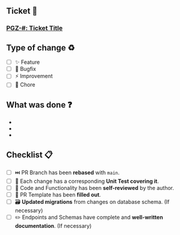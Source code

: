 ## Ticket 🎫

### [PGZ-#: Ticket Title](link)

## Type of change ♻️

- [ ] ✨ Feature
- [ ] 🐛 Bugfix
- [ ] ⚡️ Improvement
- [ ] 🔧 Chore

## What was done ❓

-
-
-

## Checklist 📋

- [ ] ⏭️ PR Branch has been **rebased** with `main`.
- [ ] 🧪 Each change has a corresponding **Unit Test covering it**.
- [ ] 🔎 Code and Functionality has been **self-reviewed** by the author.
- [ ] 📝 PR Template has been **filled out**.
- [ ] 🗃️ **Updated migrations** from changes on database schema. (If necessary)
- [ ] ✏️ Endpoints and Schemas have complete and **well-written documentation**. (If necessary)
